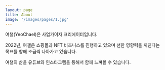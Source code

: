 ```yaml
---
layout: page
title: About
image: '/images/pages/1.jpg'
---
```


여챌(YeoChael)은 사업가이자 크리에이터입니다.

2022년, 여챌은 쇼핑몰과 NFT 비즈니스를 진행하고 있으며
선한 영향력을 끼친다는 목표를 향해 조금씩 나아가고 있습니다.

여챌의 삶을 유튜브와 인스타그램을 통해서 함께 느껴볼 수 있습니다.